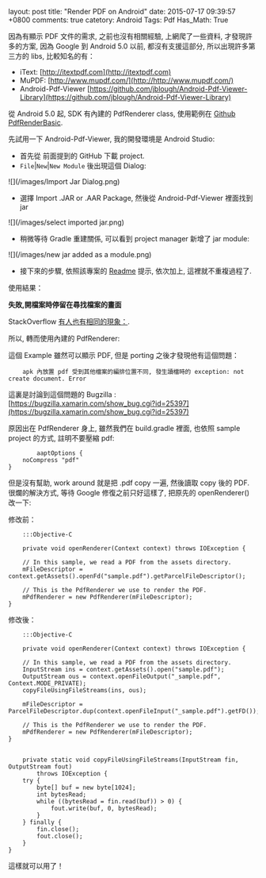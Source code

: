 layout: post
title: "Render PDF on Android"
date: 2015-07-17 09:39:57 +0800
comments: true
catetory: Android
Tags: Pdf
Has_Math: True


因為有顯示 PDF 文件的需求, 之前也沒有相關經驗, 上網爬了一些資料, 才發現許多的方案, 因為 Google 到 Android 5.0 以前, 都沒有支援這部分, 所以出現許多第三方的 libs, 比較知名的有：

* iText: [http://itextpdf.com](http://itextpdf.com)
* MuPDF: [http://www.mupdf.com/](http://http://www.mupdf.com/)
* Android-Pdf-Viewer [https://github.com/jblough/Android-Pdf-Viewer-Library](https://github.com/jblough/Android-Pdf-Viewer-Library)

從 Android 5.0 起, SDK 有內建的 PdfRenderer class, 使用範例在 [Github PdfRenderBasic](https://github.com/googlesamples/android-PdfRendererBasic).

<!--More-->

先試用一下 Android-Pdf-Viewer, 我的開發環境是 Android Studio:

* 首先從 前面提到的 GitHub 下載 project.
* `File`|`New`|`New Module` 後出現這個 Dialog:

![](/images/Import Jar Dialog.png)

* 選擇 Import .JAR or .AAR Package, 然後從 Android-Pdf-Viewer 裡面找到 jar

![](/images/select imported jar.png)

* 稍微等待 Gradle 重建關係, 可以看到 project manager 新增了 jar module:

![](/images/new jar added as a module.png)

* 接下來的步驟, 依照該專案的 [Readme](https://github.com/googlesamples/android-PdfRendererBasic) 提示, 依次加上, 這裡就不重複過程了.

使用結果：

__失敗,開檔案時停留在尋找檔案的畫面__

StackOverflow [有人也有相同的現象：](http://stackoverflow.com/questions/19478168/android-pdf-viewer-library-or-mupdf-library-tutorials).

所以, 轉而使用內建的 PdfRenderer:

這個 Example 雖然可以顯示 PDF, 但是 porting 之後才發現他有這個問題：

		apk 內放置 pdf 受到其他檔案的編排位置不同, 發生讀檔時的 exception: not create document. Error

這裏是討論到這個問題的 Bugzilla : [https://bugzilla.xamarin.com/show_bug.cgi?id=25397](https://bugzilla.xamarin.com/show_bug.cgi?id=25397)

原因出在 PdfRenderer 身上, 雖然我們在 build.gradle 裡面, 也依照 sample project 的方式, 註明不要壓縮 pdf:

		    aaptOptions {
        noCompress "pdf"
    }

但是沒有幫助, work around 就是把 .pdf copy 一遍, 然後讀取 copy 後的 PDF.
很爛的解決方式, 等待 Google 修復之前只好這樣了, 把原先的 openRenderer() 改一下:


修改前：

		:::Objective-C

		private void openRenderer(Context context) throws IOException {

        // In this sample, we read a PDF from the assets directory.
        mFileDescriptor = context.getAssets().openFd("sample.pdf").getParcelFileDescriptor();

        // This is the PdfRenderer we use to render the PDF.
        mPdfRenderer = new PdfRenderer(mFileDescriptor);
    }



修改後：

		:::Objective-C

		private void openRenderer(Context context) throws IOException {

        // In this sample, we read a PDF from the assets directory.
        InputStream ins = context.getAssets().open("sample.pdf");
        OutputStream ous = context.openFileOutput("_sample.pdf", Context.MODE_PRIVATE);
        copyFileUsingFileStreams(ins, ous);

        mFileDescriptor = ParcelFileDescriptor.dup(context.openFileInput("_sample.pdf").getFD());

        // This is the PdfRenderer we use to render the PDF.
        mPdfRenderer = new PdfRenderer(mFileDescriptor);
    }


        private static void copyFileUsingFileStreams(InputStream fin, OutputStream fout)
            throws IOException {
        try {
            byte[] buf = new byte[1024];
            int bytesRead;
            while ((bytesRead = fin.read(buf)) > 0) {
                fout.write(buf, 0, bytesRead);
            }
        } finally {
            fin.close();
            fout.close();
        }
    }


 這樣就可以用了！


